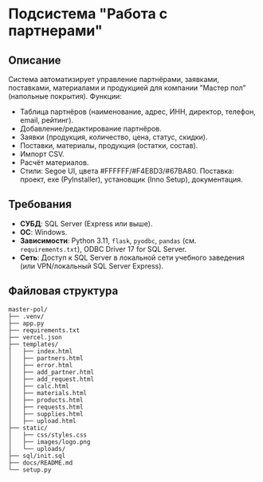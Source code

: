 # Подсистема "Работа с партнерами"

## Описание
Система автоматизирует управление партнёрами, заявками, поставками, материалами и продукцией для компании "Мастер пол" (напольные покрытия). Функции:
- Таблица партнёров (наименование, адрес, ИНН, директор, телефон, email, рейтинг).
- Добавление/редактирование партнёров.
- Заявки (продукция, количество, цена, статус, скидки).
- Поставки, материалы, продукция (остатки, состав).
- Импорт CSV.
- Расчёт материалов.
- Стили: Segoe UI, цвета #FFFFFF/#F4E8D3/#67BA80.
Поставка: проект, exe (PyInstaller), установщик (Inno Setup), документация.

## Требования
- **СУБД**: SQL Server (Express или выше).
- **ОС**: Windows.
- **Зависимости**: Python 3.11, `flask`, `pyodbc`, `pandas` (см. `requirements.txt`), ODBC Driver 17 for SQL Server.
- **Сеть**: Доступ к SQL Server в локальной сети учебного заведения (или VPN/локальный SQL Server Express).

## Файловая структура
```
master-pol/
├── .venv/
├── app.py
├── requirements.txt
├── vercel.json
├── templates/
│   ├── index.html
│   ├── partners.html
│   ├── error.html
│   ├── add_partner.html
│   ├── add_request.html
│   ├── calc.html
│   ├── materials.html
│   ├── products.html
│   ├── requests.html
│   ├── supplies.html
│   ├── upload.html
├── static/
│   ├── css/styles.css
│   ├── images/logo.png
│   └── uploads/
├── sql/init.sql
├── docs/README.md
└── setup.py
```